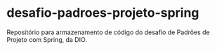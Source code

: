 # desafio-padroes-projeto-spring
Repositório para armazenamento de código do desafio de Padrões de Projeto com Spring, da DIO.
